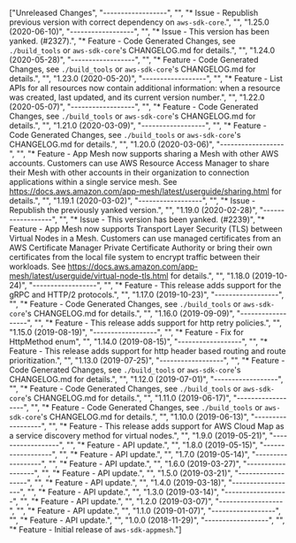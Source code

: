 ["Unreleased Changes", "------------------", "", "* Issue - Republish previous version with correct dependency on `aws-sdk-core`.", "", "1.25.0 (2020-06-10)", "------------------", "", "* Issue - This version has been yanked. (#2327).", "* Feature - Code Generated Changes, see `./build_tools` or `aws-sdk-core`'s CHANGELOG.md for details.", "", "1.24.0 (2020-05-28)", "------------------", "", "* Feature - Code Generated Changes, see `./build_tools` or `aws-sdk-core`'s CHANGELOG.md for details.", "", "1.23.0 (2020-05-20)", "------------------", "", "* Feature - List APIs for all resources now contain additional information: when a resource was created, last updated, and its current version number.", "", "1.22.0 (2020-05-07)", "------------------", "", "* Feature - Code Generated Changes, see `./build_tools` or `aws-sdk-core`'s CHANGELOG.md for details.", "", "1.21.0 (2020-03-09)", "------------------", "", "* Feature - Code Generated Changes, see `./build_tools` or `aws-sdk-core`'s CHANGELOG.md for details.", "", "1.20.0 (2020-03-06)", "------------------", "", "* Feature - App Mesh now supports sharing a Mesh with other AWS accounts. Customers can use AWS Resource Access Manager to share their Mesh with other accounts in their organization to connection applications within a single service mesh. See https://docs.aws.amazon.com/app-mesh/latest/userguide/sharing.html for details.", "", "1.19.1 (2020-03-02)", "------------------", "", "* Issue - Republish the previously yanked version.", "", "1.19.0 (2020-02-28)", "------------------", "", "* Issue - This version has been yanked. (#2239)", "* Feature - App Mesh now supports Transport Layer Security (TLS) between Virtual Nodes in a Mesh. Customers can use managed certificates from an AWS Certificate Manager Private Certificate Authority or bring their own certificates from the local file system to encrypt traffic between their workloads. See https://docs.aws.amazon.com/app-mesh/latest/userguide/virtual-node-tls.html for details.", "", "1.18.0 (2019-10-24)", "------------------", "", "* Feature - This release adds support for the gRPC and HTTP/2 protocols.", "", "1.17.0 (2019-10-23)", "------------------", "", "* Feature - Code Generated Changes, see `./build_tools` or `aws-sdk-core`'s CHANGELOG.md for details.", "", "1.16.0 (2019-09-09)", "------------------", "", "* Feature - This release adds support for http retry policies.", "", "1.15.0 (2019-08-19)", "------------------", "", "* Feature - Fix for HttpMethod enum", "", "1.14.0 (2019-08-15)", "------------------", "", "* Feature - This release adds support for http header based routing and route prioritization.", "", "1.13.0 (2019-07-25)", "------------------", "", "* Feature - Code Generated Changes, see `./build_tools` or `aws-sdk-core`'s CHANGELOG.md for details.", "", "1.12.0 (2019-07-01)", "------------------", "", "* Feature - Code Generated Changes, see `./build_tools` or `aws-sdk-core`'s CHANGELOG.md for details.", "", "1.11.0 (2019-06-17)", "------------------", "", "* Feature - Code Generated Changes, see `./build_tools` or `aws-sdk-core`'s CHANGELOG.md for details.", "", "1.10.0 (2019-06-13)", "------------------", "", "* Feature - This release adds support for AWS Cloud Map as a service discovery method for virtual nodes.", "", "1.9.0 (2019-05-21)", "------------------", "", "* Feature - API update.", "", "1.8.0 (2019-05-15)", "------------------", "", "* Feature - API update.", "", "1.7.0 (2019-05-14)", "------------------", "", "* Feature - API update.", "", "1.6.0 (2019-03-27)", "------------------", "", "* Feature - API update.", "", "1.5.0 (2019-03-21)", "------------------", "", "* Feature - API update.", "", "1.4.0 (2019-03-18)", "------------------", "", "* Feature - API update.", "", "1.3.0 (2019-03-14)", "------------------", "", "* Feature - API update.", "", "1.2.0 (2019-03-07)", "------------------", "", "* Feature - API update.", "", "1.1.0 (2019-01-07)", "------------------", "", "* Feature - API update.", "", "1.0.0 (2018-11-29)", "------------------", "", "* Feature - Initial release of `aws-sdk-appmesh`."]